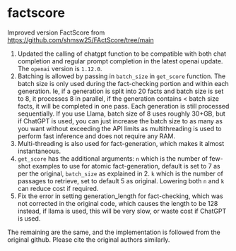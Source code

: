 # factscore

Improved version FactScore from https://github.com/shmsw25/FActScore/tree/main

1. Updated the calling of chatgpt function to be compatible with both chat completion and regular prompt completion in the latest openai update. The `openai` version is `1.12.0`.
2. Batching is allowed by passing in `batch_size` in `get_score` function. The batch size is only used during the fact-checking portion and within each generation. Ie, if a generation is split into 20 facts and batch size is set to 8, it processes 8 in parallel, if the generation contains < batch size facts, it will be completed in one pass. Each generation is still processed sequentially. If you use Llama, batch size of 8 uses roughly 30+GB, but if ChatGPT is used, you can just increase the batch size to as many as you want without exceeding the API limits as multithreading is used to perform fast inference and does not require any RAM.
3. Multi-threading is also used for fact-generation, which makes it almost instantaneous.
4. `get_score` has the additional arguments: `n` which is the number of few-shot examples to use for atomic fact-generation, default is set to 7 as per the original, `batch_size` as explained in 2. `k` which is the number of passages to retrieve, set to default 5 as original. Lowering both `n` and `k` can reduce cost if required.
5. Fix the error in setting generation_length for fact-checking, which was not corrected in the original code, which causes the length to be 128 instead, if llama is used, this will be very slow, or waste cost if ChatGPT is used.

The remaining are the same, and the implementation is followed from the original github. Please cite the original authors similarly.
